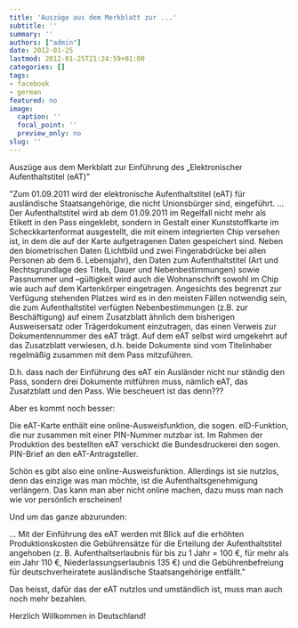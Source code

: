 ```yaml
---
title: 'Auszüge aus dem Merkblatt zur ...'
subtitle: ''
summary: ''
authors: ["admin"]
date: 2012-01-25
lastmod: 2012-01-25T21:24:59+01:00
categories: []
tags:
- facebook
- german
featured: no
image:
  caption: ''
  focal_point: ''
  preview_only: no
slug: ''
---
```

Auszüge aus dem Merkblatt zur Einführung des „Elektronischer Aufenthaltstitel (eAT)”

"Zum 01.09.2011 wird der elektronische Aufenthaltstitel (eAT) für ausländische Staatsangehörige, die nicht Unionsbürger sind, eingeführt.
...
Der Aufenthaltstitel wird ab dem 01.09.2011 im Regelfall nicht mehr als Etikett in den Pass eingeklebt, sondern in Gestalt einer Kunststoffkarte im Scheckkartenformat ausgestellt, die mit einem integrierten Chip versehen ist, in dem die auf der Karte aufgetragenen Daten gespeichert sind. Neben den biometrischen Daten (Lichtbild und zwei Fingerabdrücke bei allen Personen ab dem 6. Lebensjahr), den Daten zum Aufenthaltstitel (Art und Rechtsgrundlage des Titels, Dauer und Nebenbestimmungen) sowie Passnummer und –gültigkeit wird auch die Wohnanschrift sowohl im Chip wie auch auf dem Kartenkörper eingetragen. Angesichts des begrenzt zur Verfügung stehenden Platzes wird es in den meisten Fällen notwendig sein, die zum Aufenthaltstitel verfügten Nebenbestimmungen (z.B. zur Beschäftigung) auf einem Zusatzblatt ähnlich dem bisherigen Ausweisersatz oder Trägerdokument einzutragen, das einen Verweis zur Dokumentennummer des eAT trägt. Auf dem eAT selbst wird umgekehrt auf das Zusatzblatt verwiesen, d.h. beide Dokumente sind vom Titelinhaber regelmäßig zusammen mit dem Pass mitzuführen.

D.h. dass nach der Einführung des eAT ein Ausländer nicht nur ständig den Pass, sondern drei Dokumente mitführen muss, nämlich eAT, das Zusatzblatt und den Pass. Wie bescheuert ist das denn???

Aber es kommt noch besser:

Die eAT-Karte enthält eine online-Ausweisfunktion, die sogen. eID-Funktion, die nur zusammen mit einer PIN-Nummer nutzbar ist. Im Rahmen der Produktion des bestellten eAT verschickt die Bundesdruckerei den sogen. PIN-Brief an den eAT-Antragsteller.

Schön es gibt also eine online-Ausweisfunktion. Allerdings ist sie nutzlos, denn das einzige was man möchte, ist die Aufenthaltsgenehmigung verlängern. Das kann man aber nicht online machen, dazu muss man nach wie vor persönlich erscheinen!

Und um das ganze abzurunden:

...
Mit der Einführung des eAT werden mit Blick auf die erhöhten Produktionskosten die Gebührensätze für die Erteilung der Aufenthaltstitel angehoben (z. B. Aufenthaltserlaubnis für bis zu 1 Jahr = 100 €, für mehr als ein Jahr 110 €, Niederlassungserlaubnis 135 €) und die Gebührenbefreiung für deutschverheiratete ausländische Staatsangehörige entfällt."

Das heisst, dafür das der eAT nutzlos und umständlich ist, muss man auch noch mehr bezahlen. 

Herzlich Willkommen in Deutschland!


